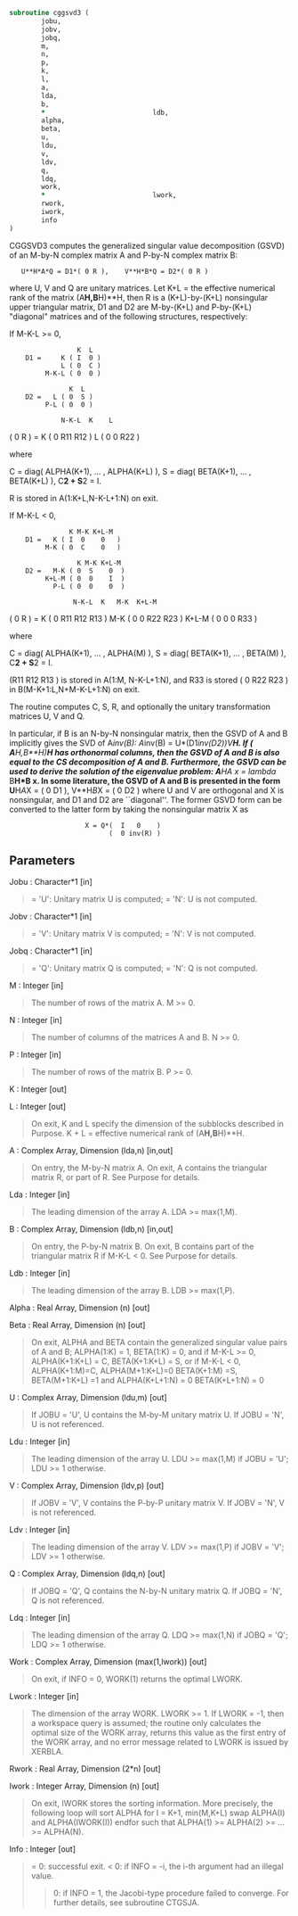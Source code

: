 ```fortran
subroutine cggsvd3 (
		jobu,
		jobv,
		jobq,
		m,
		n,
		p,
		k,
		l,
		a,
		lda,
		b,
		*                           ldb,
		alpha,
		beta,
		u,
		ldu,
		v,
		ldv,
		q,
		ldq,
		work,
		*                           lwork,
		rwork,
		iwork,
		info
)
```

 CGGSVD3 computes the generalized singular value decomposition (GSVD)
 of an M-by-N complex matrix A and P-by-N complex matrix B:

       U**H*A*Q = D1*( 0 R ),    V**H*B*Q = D2*( 0 R )

 where U, V and Q are unitary matrices.
 Let K+L = the effective numerical rank of the
 matrix (A**H,B**H)**H, then R is a (K+L)-by-(K+L) nonsingular upper
 triangular matrix, D1 and D2 are M-by-(K+L) and P-by-(K+L) "diagonal"
 matrices and of the following structures, respectively:

 If M-K-L >= 0,

                     K  L
        D1 =     K ( I  0 )
                 L ( 0  C )
             M-K-L ( 0  0 )

                   K  L
        D2 =   L ( 0  S )
             P-L ( 0  0 )

                 N-K-L  K    L
   ( 0 R ) = K (  0   R11  R12 )
             L (  0    0   R22 )

 where

   C = diag( ALPHA(K+1), ... , ALPHA(K+L) ),
   S = diag( BETA(K+1),  ... , BETA(K+L) ),
   C**2 + S**2 = I.

   R is stored in A(1:K+L,N-K-L+1:N) on exit.

 If M-K-L < 0,

                   K M-K K+L-M
        D1 =   K ( I  0    0   )
             M-K ( 0  C    0   )

                     K M-K K+L-M
        D2 =   M-K ( 0  S    0  )
             K+L-M ( 0  0    I  )
               P-L ( 0  0    0  )

                    N-K-L  K   M-K  K+L-M
   ( 0 R ) =     K ( 0    R11  R12  R13  )
               M-K ( 0     0   R22  R23  )
             K+L-M ( 0     0    0   R33  )

 where

   C = diag( ALPHA(K+1), ... , ALPHA(M) ),
   S = diag( BETA(K+1),  ... , BETA(M) ),
   C**2 + S**2 = I.

   (R11 R12 R13 ) is stored in A(1:M, N-K-L+1:N), and R33 is stored
   ( 0  R22 R23 )
   in B(M-K+1:L,N+M-K-L+1:N) on exit.

 The routine computes C, S, R, and optionally the unitary
 transformation matrices U, V and Q.

 In particular, if B is an N-by-N nonsingular matrix, then the GSVD of
 A and B implicitly gives the SVD of A*inv(B):
                      A*inv(B) = U*(D1*inv(D2))*V**H.
 If ( A**H,B**H)**H has orthonormal columns, then the GSVD of A and B is also
 equal to the CS decomposition of A and B. Furthermore, the GSVD can
 be used to derive the solution of the eigenvalue problem:
                      A**H*A x = lambda* B**H*B x.
 In some literature, the GSVD of A and B is presented in the form
                  U**H*A*X = ( 0 D1 ),   V**H*B*X = ( 0 D2 )
 where U and V are orthogonal and X is nonsingular, and D1 and D2 are
 ``diagonal''.  The former GSVD form can be converted to the latter
 form by taking the nonsingular matrix X as

                       X = Q*(  I   0    )
                             (  0 inv(R) )

## Parameters
Jobu : Character*1 [in]
> = 'U':  Unitary matrix U is computed;
> = 'N':  U is not computed.

Jobv : Character*1 [in]
> = 'V':  Unitary matrix V is computed;
> = 'N':  V is not computed.

Jobq : Character*1 [in]
> = 'Q':  Unitary matrix Q is computed;
> = 'N':  Q is not computed.

M : Integer [in]
> The number of rows of the matrix A.  M >= 0.

N : Integer [in]
> The number of columns of the matrices A and B.  N >= 0.

P : Integer [in]
> The number of rows of the matrix B.  P >= 0.

K : Integer [out]

L : Integer [out]
> On exit, K and L specify the dimension of the subblocks
> described in Purpose.
> K + L = effective numerical rank of (A**H,B**H)**H.

A : Complex Array, Dimension (lda,n) [in,out]
> On entry, the M-by-N matrix A.
> On exit, A contains the triangular matrix R, or part of R.
> See Purpose for details.

Lda : Integer [in]
> The leading dimension of the array A. LDA >= max(1,M).

B : Complex Array, Dimension (ldb,n) [in,out]
> On entry, the P-by-N matrix B.
> On exit, B contains part of the triangular matrix R if
> M-K-L < 0.  See Purpose for details.

Ldb : Integer [in]
> The leading dimension of the array B. LDB >= max(1,P).

Alpha : Real Array, Dimension (n) [out]

Beta : Real Array, Dimension (n) [out]
> On exit, ALPHA and BETA contain the generalized singular
> value pairs of A and B;
> ALPHA(1:K) = 1,
> BETA(1:K)  = 0,
> and if M-K-L >= 0,
> ALPHA(K+1:K+L) = C,
> BETA(K+1:K+L)  = S,
> or if M-K-L < 0,
> ALPHA(K+1:M)=C, ALPHA(M+1:K+L)=0
> BETA(K+1:M) =S, BETA(M+1:K+L) =1
> and
> ALPHA(K+L+1:N) = 0
> BETA(K+L+1:N)  = 0

U : Complex Array, Dimension (ldu,m) [out]
> If JOBU = 'U', U contains the M-by-M unitary matrix U.
> If JOBU = 'N', U is not referenced.

Ldu : Integer [in]
> The leading dimension of the array U. LDU >= max(1,M) if
> JOBU = 'U'; LDU >= 1 otherwise.

V : Complex Array, Dimension (ldv,p) [out]
> If JOBV = 'V', V contains the P-by-P unitary matrix V.
> If JOBV = 'N', V is not referenced.

Ldv : Integer [in]
> The leading dimension of the array V. LDV >= max(1,P) if
> JOBV = 'V'; LDV >= 1 otherwise.

Q : Complex Array, Dimension (ldq,n) [out]
> If JOBQ = 'Q', Q contains the N-by-N unitary matrix Q.
> If JOBQ = 'N', Q is not referenced.

Ldq : Integer [in]
> The leading dimension of the array Q. LDQ >= max(1,N) if
> JOBQ = 'Q'; LDQ >= 1 otherwise.

Work : Complex Array, Dimension (max(1,lwork)) [out]
> On exit, if INFO = 0, WORK(1) returns the optimal LWORK.

Lwork : Integer [in]
> The dimension of the array WORK. LWORK >= 1.
> If LWORK = -1, then a workspace query is assumed; the routine
> only calculates the optimal size of the WORK array, returns
> this value as the first entry of the WORK array, and no error
> message related to LWORK is issued by XERBLA.

Rwork : Real Array, Dimension (2*n) [out]

Iwork : Integer Array, Dimension (n) [out]
> On exit, IWORK stores the sorting information. More
> precisely, the following loop will sort ALPHA
> for I = K+1, min(M,K+L)
> swap ALPHA(I) and ALPHA(IWORK(I))
> endfor
> such that ALPHA(1) >= ALPHA(2) >= ... >= ALPHA(N).

Info : Integer [out]
> = 0:  successful exit.
> < 0:  if INFO = -i, the i-th argument had an illegal value.
> > 0:  if INFO = 1, the Jacobi-type procedure failed to
> converge.  For further details, see subroutine CTGSJA.

